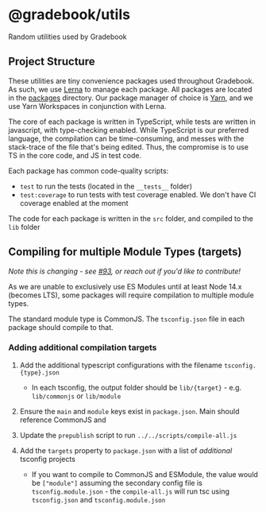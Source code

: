 # @gradebook/utils

Random utilities used by Gradebook

## Project Structure

These utilities are tiny convenience packages used throughout Gradebook. As such, we use [Lerna](https://lerna.js.org) to manage each package. All packages are located in the [packages](https://github.com/gradebook/cli-utils/tree/master/packages) directory. Our package manager of choice is [Yarn](https://yarn.pm), and we use Yarn Workspaces in conjunction with Lerna.

The core of each package is written in TypeScript, while tests are written in javascript, with type-checking enabled. While TypeScript is our preferred language, the compilation can be time-consuming, and messes with the stack-trace of the file that's being edited. Thus, the compromise is to use TS in the core code, and JS in test code.

Each package has common code-quality scripts:

- `test` to run the tests (located in the `__tests__` folder)
- `test:coverage` to run tests with test coverage enabled. We don't have CI coverage enabled at the moment

The code for each package is written in the `src` folder, and compiled to the `lib` folder

## Compiling for multiple Module Types (targets)

_Note this is changing - see [#93](https://github.com/gradebook/utils/issues/93), or reach out if you'd like to contribute!_

As we are unable to exclusively use ES Modules until at least Node 14.x (becomes LTS), some packages will require compilation to multiple module types.

The standard module type is CommonJS. The `tsconfig.json` file in each package should compile to that.

### Adding additional compilation targets

1. Add the additional typescript configurations with the filename `tsconfig.{type}.json`

	 - In each tsconfig, the output folder should be `lib/{target}` - e.g. `lib/commonjs` or `lib/module`

1. Ensure the `main` and `module` keys exist in `package.json`. Main should reference CommonJS and

1. Update the `prepublish` script to run `../../scripts/compile-all.js`

1. Add the `targets` property to `package.json` with a list of *additional* tsconfig projects

	- If you want to compile to CommonJS and ESModule, the value would be `["module"]` assuming the secondary config file is `tsconfig.module.json` - the `compile-all.js` will run tsc using `tsconfig.json` and `tsconfig.module.json`
